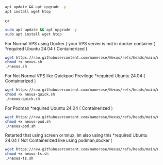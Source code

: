 ```bash
apt update && apt upgrade -y
apt install wget htop
```
or
```bash
sudo apt update && apt upgrade -y
sudo apt install wget htop
```

For Normal VPS using Docker ( your VPS server is not in docker container ) *required Ubuntu 24.04 ( Containerized ) 
```bash
wget https://raw.githubusercontent.com/namerose/Nexus/refs/heads/main/nexus.sh
chmod +x nexus.sh
./nexus.sh
```

For Not Normal VPS like Quickpod Previlege *required Ubuntu 24.04 ( Containerized ) 
```bash
wget https://raw.githubusercontent.com/namerose/Nexus/refs/heads/main/nexus-quick.sh
chmod +x nexus-quick.sh
./nexus-quick.sh
```

For Podman *required Ubuntu 24.04 ( Containerized ) 
```bash
wget https://raw.githubusercontent.com/namerose/Nexus/refs/heads/main/nexus-pod.sh
chmod +x nexus-pod.sh
./nexus-pod.sh
```

Retarted that using screen or tmux, im also using this *required Ubuntu 24.04 ( Not Containerized like using podman,docker ) 
```bash
wget https://raw.githubusercontent.com/namerose/Nexus/refs/heads/main/nexus-ts.sh
chmod +x nexus-ts.sh
./nexus-ts.sh
```
